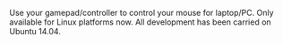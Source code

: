 Use your gamepad/controller to control your mouse for laptop/PC.
Only available for Linux platforms now. All development has been carried on Ubuntu 14.04.
